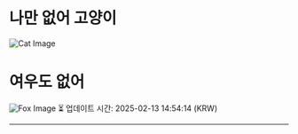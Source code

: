 
# 나만 없어 고양이

![Cat Image](https://cdn2.thecatapi.com/images/aa0.gif)

# 여우도 없어
![Fox Image](https://randomfox.ca/images/84.jpg)
⏳ 업데이트 시간: 2025-02-13 14:54:14 (KRW)

---
